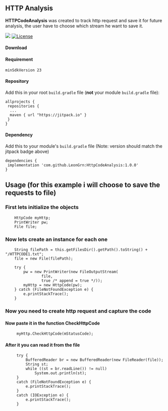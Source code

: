 ## HTTP Analysis
**HTTPCodeAnalysis** was created to track http request and save it for future analysis, the user have to choose which stream he want to save it.

[![](https://jitpack.io/v/LeonGrn/HttpCodeAnalysis.svg)](https://jitpack.io/#LeonGrn/HttpCodeAnalysis)
[![License](https://img.shields.io/badge/License-Apache%202.0-blue.svg)](https://opensource.org/licenses/Apache-2.0)

#### Download
#### Requirement
```
minSdkVersion 23
```
#### Repository

Add this in your root  `build.gradle`  file (**not**  your module  `build.gradle`  file):
```
allprojects {
 repositories {
  ...
  maven { url "https://jitpack.io" }
 }
}

```
#### Dependency
Add this to your module's  `build.gradle`  file (Note: version should match the jitpack badge above)
```
dependencies {
 implementation 'com.github.LeonGrn:HttpCodeAnalysis:1.0.0'
}
```
## Usage (for this example i will choose to save the requests to file)
### First lets initialize the objects
```
    HttpCode myHttp;
    PrintWriter pw;
    File file;
```
### Now lets create an instance for each one
```
    String filePath = this.getFilesDir().getPath().toString() + "/HTTPCODE1.txt";
    file = new File(filePath);

    try {
        pw = new PrintWriter(new FileOutputStream(
                file,
                true /* append = true */));
        myHttp = new HttpCode(pw);
    } catch (FileNotFoundException e) {
        e.printStackTrace();
    }
```
### Now you need to create http request and capture the code
#### Now paste it in the function CheckHttpCode
```
     myHttp.CheckHttpCode(mStatusCode);
```
#### After it you can read it from the file
```
     try {
         BufferedReader br = new BufferedReader(new FileReader(file));
         String st;
         while ((st = br.readLine()) != null)
             System.out.println(st);
     }
     catch (FileNotFoundException e) {
         e.printStackTrace();
     }
     catch (IOException e) {
         e.printStackTrace();
     }
     
```
